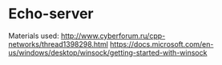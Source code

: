 # Echo-server

Materials used: 
http://www.cyberforum.ru/cpp-networks/thread1398298.html
https://docs.microsoft.com/en-us/windows/desktop/winsock/getting-started-with-winsock